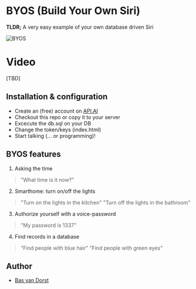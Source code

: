 # BYOS (Build Your Own Siri)
**TLDR;** A very easy example of your own database driven Siri

![BYOS](https://cloud.githubusercontent.com/assets/1196963/7947158/99c41094-097b-11e5-8bf6-c9d776b423ff.png)

# Video
[TBD]

## Installation & configuration
* Create an (free) account on [API.AI](http://api.ai)
* Checkout this repo or copy it to your server
* Excecute the db.sql on your DB
* Change the token/keys (index.html)
* Start talking (... or programming)!


## BYOS features
1. Asking the time
> "What time is it now?"

2. Smarthome: turn on/off the lights
> "Turn on the lights in the kitchen"
> "Turn off the lights in the bathroom"

3. Authorize yourself with a voice-password
> "My password is 1337"

4. Find records in a database
> "Find people with blue hair"
> "Find people with green eyes"


## Author
* [Bas van Dorst](http://linkedin.com/in/basvandorst)
